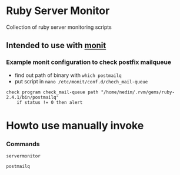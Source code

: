 # Ruby Server Monitor
Collection of ruby server monitoring scripts

## Intended to use with [monit](https://mmonit.com/monit/)

### Example monit configuration to check postfix mailqueue
* find out path of binary with ``which postmailq ``
* put script in ``nano /etc/monit/conf.d/chech_mail-queue ``

```
check program check_mail-queue path "/home/nedim/.rvm/gems/ruby-2.4.1/bin/postmailq"
    if status != 0 then alert
```

# Howto use manually invoke

### Commands

```servermonitor```

```postmailq```
